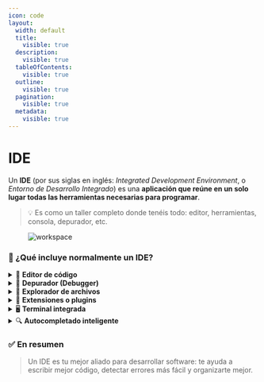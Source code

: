 ```yaml
---
icon: code
layout:
  width: default
  title:
    visible: true
  description:
    visible: true
  tableOfContents:
    visible: true
  outline:
    visible: true
  pagination:
    visible: true
  metadata:
    visible: true
---
```


# IDE

Un **IDE** (por sus siglas en inglés: _Integrated Development Environment_, o _Entorno de Desarrollo Integrado_) es una **aplicación que reúne en un solo lugar todas las herramientas necesarias para programar**.

> 💡 Es como un taller completo donde tenéis todo: editor, herramientas, consola, depurador, etc.

<figure><img src="https://lp.jetbrains.com/static/upl/0/2025/04/03/112218-0.6715878.webp" alt="workspace"><figcaption></figcaption></figure>

### 🧰 ¿Qué incluye normalmente un IDE?

<details>

<summary>📝 <strong>Editor de código</strong></summary>

Escribir y modificar archivos de programación

</details>

<details>

<summary>🧪 <strong>Depurador (Debugger)</strong></summary>

Ejecutar el código paso a paso para encontrar errores

</details>

<details>

<summary>📁 <strong>Explorador de archivos</strong></summary>

Ver y navegar por la estructura del proyecto

</details>

<details>

<summary>🧩 <strong>Extensiones o plugins</strong></summary>

Agregar herramientas extra como formateo, resaltado de sintaxis, etc.

</details>

<details>

<summary>🖥️ <strong>Terminal integrada</strong></summary>

Ejecutar comandos sin salir del IDE (ej: `php -S localhost:5000`, `npm run dev`)

</details>

<details>

<summary>🔍 <strong>Autocompletado inteligente</strong></summary>

Sugerencias mientras escribís (código más rápido y con menos errores)

</details>

### ✅ En resumen

> Un IDE es tu mejor aliado para desarrollar software: te ayuda a escribir mejor código, detectar errores más fácil y organizarte mejor.
